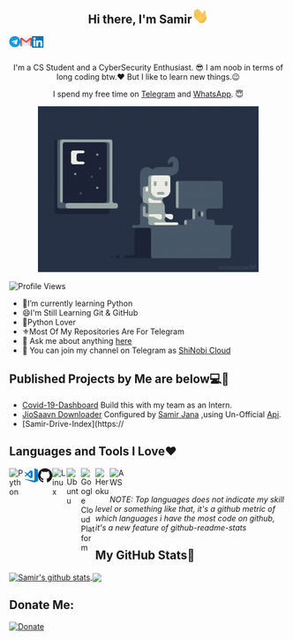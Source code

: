 <div align="center">
 <h2>Hi there, I'm Samir<img src="https://github.com/SamirJanaOfficial/samirjanaofficial/blob/main/gifs/Hi.gif" width="30px"></h2>
</div>

<p>
<a href="https://t.me/uDreamTooSmall">
 <img align="left" alt="Yagami 死神 Kira | Telegram" width="20px" src="https://raw.githubusercontent.com/SamirJanaOfficial/samirjanaofficial/main/assets/telegram.svg" />
</a>
<a href="https:mailto:samirjana2307@gmail.com">
 <img align="left" alt="Samir Jana | Gmail" width="21px" src="https://raw.githubusercontent.com/SamirJanaOfficial/samirjanaofficial/main/assets/gmail.svg" />
</a>
<a href="https://www.linkedin.com/in/samir-jana-04036b200/">
 <img align="left" alt="Samir Jana | Linkedin" width="21px" src="https://raw.githubusercontent.com/SamirJanaOfficial/samirjanaofficial/main/assets/linkedin.svg" />
</a>

</p>
</br>
</br>

<div align="center" width="50">

I'm a CS Student and a CyberSecurity Enthusiast. 😎
I am noob in terms of long coding btw.❤ But I like to learn new things.😉

I spend my free time on <a href="https://t.me/ci5er">Telegram</a> and <a href="https://wa.link/lsncyv">WhatsApp</a>. 😇

<img width="400px" src="https://raw.githubusercontent.com/SamirJanaOfficial/samirjanaofficial/main/gifs/coding.gif" alt="coding ?">

</div>


![Profile Views](https://hits.seeyoufarm.com/api/count/incr/badge.svg?url=https://github.com/SamirJanaOfficial/&title=Profile%20Views)
 

- 🌱I’m currently learning Python
- 😄I'm Still Learning Git & GitHub
- 🥰Python Lover
- ⚜️Most Of My Repositories Are For Telegram
- 💬 Ask me about anything [here](https://github.com/SamirJanaOfficial/samirjanaofficial/issues)
- 🤔 You can join my channel on Telegram as [ShiNobi Cloud](https://t.telegram.ind.in/ShiNobiCloud)


## Published Projects by Me are below💻👯
- [Covid-19-Dashboard](https://covid-19-liveupdate.netlify.app/) Build this with my team as an Intern.
- [JioSaavn Downloader](https://shinobi-jiosaavn.netlify.app/) Configured by [Samir Jana](https://github.com/SamirJanaOfficial) ,using Un-Official [Api](https://github.com/cyberboysumanjay/JioSaavnAPI).
- [Samir-Drive-Index](https://

## Languages and Tools I Love❤️
[<img align="left" alt="Python" width="26px" src="https://upload.wikimedia.org/wikipedia/commons/thumb/c/c3/Python-logo-notext.svg/600px-Python-logo-notext.svg.png" />](https://python.org/)
[<img align="left" alt="Visual Studio Code" width="26px" src="https://raw.githubusercontent.com/github/explore/80688e429a7d4ef2fca1e82350fe8e3517d3494d/topics/visual-studio-code/visual-studio-code.png" />](https://code.visualstudio.com/)
[<img align="left" alt="GitHub" width="26px" src="https://raw.githubusercontent.com/github/explore/78df643247d429f6cc873026c0622819ad797942/topics/github/github.png" />](https://git-scm.com/)
[<img align="left" alt="Linux" width="26px" src="https://www.freepnglogos.com/uploads/linux-png/difference-between-linux-and-window-operating-system-3.png" />](https://www.linux.org/)
[<img align="left" alt="Ubuntu" width="26px" src="https://assets.ubuntu.com/v1/29985a98-ubuntu-logo32.png" />](https://www.ubuntu.com)
[<img align="left" alt="Google Cloud Platform" width="26px" src="https://seeklogo.com/images/G/google-cloud-logo-ADE788217F-seeklogo.com.png" />](https://cloud.google.com/)
[<img align="left" alt="Heroku" width="26px" src="https://www.nicepng.com/png/full/223-2233246_heroku-logo-salesforce-heroku.png" />](https://heroku.com/)
[<img align="left" alt="AWS" width="30px" src="https://seeklogo.com/images/A/amazon-web-services-aws-logo-6C2E3DCD3E-seeklogo.com.png" />](https://aws.amazon.com/)

<br />
<br />
  
*NOTE: Top languages does not indicate my skill level or something like that, it's a github metric of which languages i have the most code on github, it's a new feature of github-readme-stats*

## My GitHub Stats💛

<a href="https://github.com/SamirJanaOfficial">
  <img align="center" src="https://readmestats.vercel.app/api?username=SamirJanaOfficial&show_icons=true&count_private=true&include_all_commits=true&theme=highcontrast" alt="Samir's github stats" />
</a>
<a href="https://github.com/SamirJanaOfficial">
  <img align="center" src="https://github-readme-stats.vercel.app/api/top-langs/?username=SamirJanaOfficial&layout=compact&theme=highcontrast" />
</a>

## Donate Me:
[![Donate](https://img.shields.io/badge/Donate%20Us-UPI-orange?style=for-the-badge)](https://upayi.me/sj.imsamir@okaxis)
